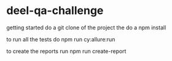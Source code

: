 # deel-qa-challenge
getting started do a git clone of the project
the do a npm install 

to run all the tests do npm run cy:allure:run

to create the reports run npm run create-report